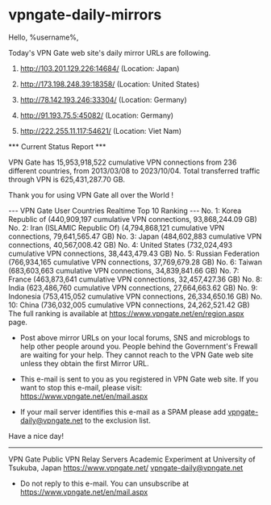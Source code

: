 # vpngate-daily-mirrors

Hello, %username%,

Today's VPN Gate web site's daily mirror URLs are following.

1. http://103.201.129.226:14684/
   (Location: Japan)

2. http://173.198.248.39:18358/
   (Location: United States)

3. http://78.142.193.246:33304/
   (Location: Germany)

4. http://91.193.75.5:45082/
   (Location: Germany)

5. http://222.255.11.117:54621/
   (Location: Viet Nam)


*** Current Status Report ***

VPN Gate has 15,953,918,522 cumulative VPN connections from 236 different countries, from 2013/03/08 to 2023/10/04.
Total transferred traffic through VPN is 625,431,287.70 GB.

Thank you for using VPN Gate all over the World !


--- VPN Gate User Countries Realtime Top 10 Ranking ---
No. 1: Korea Republic of (440,909,197 cumulative VPN connections, 93,868,244.09 GB)
No. 2: Iran (ISLAMIC Republic Of) (4,794,868,121 cumulative VPN connections, 79,641,565.47 GB)
No. 3: Japan (484,602,883 cumulative VPN connections, 40,567,008.42 GB)
No. 4: United States (732,024,493 cumulative VPN connections, 38,443,479.43 GB)
No. 5: Russian Federation (766,934,165 cumulative VPN connections, 37,769,679.28 GB)
No. 6: Taiwan (683,603,663 cumulative VPN connections, 34,839,841.66 GB)
No. 7: France (463,873,641 cumulative VPN connections, 32,457,427.36 GB)
No. 8: India (623,486,760 cumulative VPN connections, 27,664,663.62 GB)
No. 9: Indonesia (753,415,052 cumulative VPN connections, 26,334,650.16 GB)
No. 10: China (736,032,005 cumulative VPN connections, 24,262,521.42 GB)
The full ranking is available at https://www.vpngate.net/en/region.aspx page.


* Post above mirror URLs on your local forums, SNS and microblogs
  to help other people around you.
  People behind the Government's Frewall are waiting for your help.
  They cannot reach to the VPN Gate web site
  unless they obtain the first Mirror URL.

* This e-mail is sent to you as you registered in VPN Gate web site.
  If you want to stop this e-mail, please visit:
  https://www.vpngate.net/en/mail.aspx

* If your mail server identifies this e-mail as a SPAM
  please add vpngate-daily@vpngate.net to the exclusion list.

Have a nice day!

------------------------------------------------------
VPN Gate Public VPN Relay Servers
Academic Experiment at University of Tsukuba, Japan
https://www.vpngate.net/
vpngate-daily@vpngate.net
* Do not reply to this e-mail.
  You can unsubscribe at https://www.vpngate.net/en/mail.aspx


